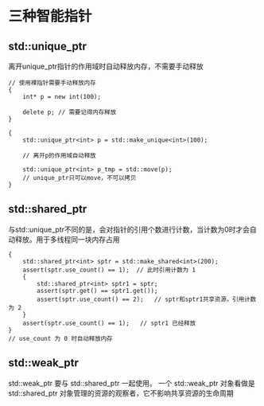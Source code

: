 <!--
 * @Author: yangshaoqing yangshaoqing@haomo.ai
 * @Date: 2023-04-05 17:51:01
 * @LastEditors: yangshaoqing yangshaoqing@haomo.ai
 * @LastEditTime: 2023-04-05 18:18:37
 * @FilePath: /cpp_tech_stack/shared_ptr.md
 * @Description: 这是默认设置,请设置`customMade`, 打开koroFileHeader查看配置 进行设置: https://github.com/OBKoro1/koro1FileHeader/wiki/%E9%85%8D%E7%BD%AE
-->
# 三种智能指针
## std::unique_ptr
离开unique_ptr指针的作用域时自动释放内存，不需要手动释放  
```
// 使用裸指针需要手动释放内存
{
    int* p = new int(100);
    
    delete p; // 需要记得内存释放
}

{
    std::unique_ptr<int> p = std::make_unique<int>(100);

    // 离开p的作用域自动释放

    std::unique_ptr<int> p_tmp = std::move(p);
    // unique_ptr只可以move，不可以拷贝
}

```


## std::shared_ptr
与std::unique_ptr不同的是，会对指针的引用个数进行计数，当计数为0时才会自动释放。用于多线程同一块内存占用  
```
{
    std::shared_ptr<int> sptr = std::make_shared<int>(200);
    assert(sptr.use_count() == 1);  // 此时引用计数为 1
    {   
        std::shared_ptr<int> sptr1 = sptr;
        assert(sptr.get() == sptr1.get());
        assert(sptr.use_count() == 2);   // sptr和sptr1共享资源，引用计数为 2
    }   
    assert(sptr.use_count() == 1);   // sptr1 已经释放
}
// use_count 为 0 时自动释放内存
```


## std::weak_ptr
std::weak_ptr 要与 std::shared_ptr 一起使用。 一个 std::weak_ptr 对象看做是 std::shared_ptr 对象管理的资源的观察者，它不影响共享资源的生命周期  